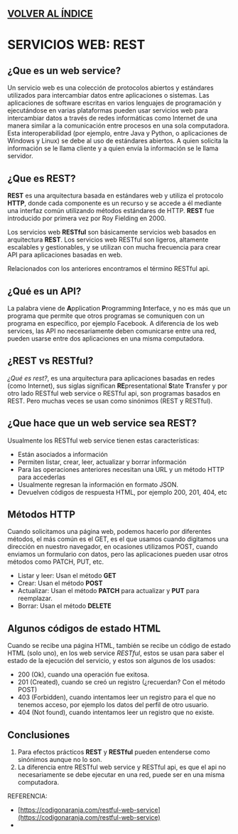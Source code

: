 [VOLVER AL ÍNDICE](INDICE.md)
-- 

# SERVICIOS WEB: REST

## ¿Que es un web service?

Un servicio web es una colección de protocolos abiertos y estándares utilizados para intercambiar datos entre aplicaciones o sistemas. Las aplicaciones de software escritas en varios lenguajes de programación y ejecutándose en varias plataformas pueden usar servicios web para intercambiar datos a través de redes informáticas como Internet de una manera similar a la comunicación entre procesos en una sola computadora. Esta interoperabilidad (por ejemplo, entre Java y Python, o aplicaciones de Windows y Linux) se debe al uso de estándares abiertos. A quien solicita la información se le llama cliente y a quien envía la información se le llama servidor.

## ¿Que es REST?

**REST** es una arquitectura basada en estándares web y utiliza el protocolo **HTTP**, donde cada componente es un recurso y se accede a él mediante una interfaz común utilizando métodos estándares de HTTP. **REST** fue introducido por primera vez por Roy Fielding en 2000.

Los servicios web **RESTful** son básicamente servicios web basados en arquitectura **REST**. Los servicios web RESTful son ligeros, altamente escalables y gestionables, y se utilizan con mucha frecuencia para crear API para aplicaciones basadas en web.


Relacionados con los anteriores encontramos el término RESTful api.


## ¿Qué es un API?

La palabra viene de **A**pplication **P**rogramming **I**nterface, y no es más que un programa que permite que otros programas se comuniquen con un programa en específico, por ejemplo Facebook. A diferencia de los web services, las API no necesariamente deben comunicarse entre una red, pueden usarse entre dos aplicaciones en una misma computadora.

## ¿REST vs RESTful?

*¿Qué es rest?*, es una arquitectura para aplicaciones basadas en redes (como Internet), sus siglas significan **RE**presentational **S**tate **T**ransfer y por otro lado RESTful web service o RESTful api, son programas basados en REST. Pero muchas veces se usan como sinónimos (REST y RESTful).

## ¿Que hace que un web service sea REST?

Usualmente los RESTful web service tienen estas características:

- Están asociados a información
- Permiten listar, crear, leer, actualizar y borrar información
- Para las operaciones anteriores necesitan una URL y un método HTTP para accederlas
- Usualmente regresan la información en formato JSON.
- Devuelven códigos de respuesta HTML, por ejemplo 200, 201, 404, etc

## Métodos HTTP

Cuando solicitamos una página web, podemos hacerlo por diferentes métodos, el más común es el GET, es el que usamos cuando digitamos una dirección en nuestro navegador, en ocasiones utilizamos POST, cuando enviamos un formulario con datos, pero las aplicaciones pueden usar otros métodos como PATCH, PUT, etc.

- Listar y leer: Usan el método **GET**
- Crear: Usan el método **POST**
- Actualizar: Usan el método **PATCH** para actualizar y **PUT** para reemplazar.
- Borrar: Usan el método **DELETE**

## Algunos códigos de estado HTML

Cuando se recibe una página HTML, también se recibe un código de estado HTML (solo uno), en los web service *RESTful*, estos se usan para saber el estado de la ejecución del servicio, y estos son algunos de los usados:

- 200 (Ok), cuando una operación fue exitosa.
- 201 (Created), cuando se creó un registro (¿recuerdan? Con el método POST)
- 403 (Forbidden), cuando intentamos leer un registro para el que no tenemos acceso, por ejemplo los datos del perfil de otro usuario.
- 404 (Not found), cuando intentamos leer un registro que no existe.

## Conclusiones

1. Para efectos prácticos **REST** y **RESTful** pueden entenderse como sinónimos aunque no lo son.
2. La diferencia entre RESTful web service y RESTful api, es que el api no necesariamente se debe ejecutar en una red, puede ser en una misma computadora.

REFERENCIA:

* [https://codigonaranja.com/restful-web-service](https://codigonaranja.com/restful-web-service)
* 